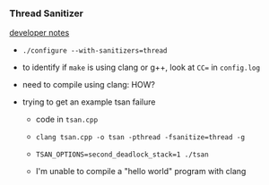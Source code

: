 ### Thread Sanitizer

[developer notes](https://github.com/bitcoin/bitcoin/blob/master/doc/developer-notes.md#sanitizers)
- `./configure --with-sanitizers=thread`
- to identify if `make` is using clang or g++, look at `CC=` in `config.log`
- need to compile using clang: HOW?

- trying to get an example tsan failure
  - code in `tsan.cpp`
  - `clang tsan.cpp -o tsan -pthread -fsanitize=thread -g`
  - `TSAN_OPTIONS=second_deadlock_stack=1 ./tsan`

  - I'm unable to compile a "hello world" program with clang
